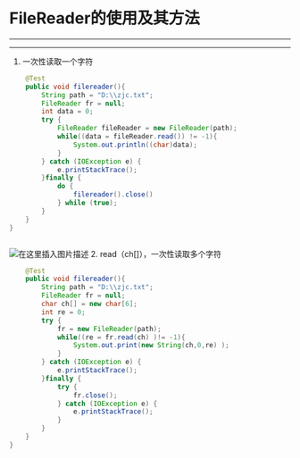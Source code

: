 ﻿# FileReader的使用及其方法
----
----
1. 一次性读取一个字符

```java
    @Test
    public void filereader(){
        String path = "D:\\zjc.txt";
        FileReader fr = null;
        int data = 0;
        try {
            FileReader fileReader = new FileReader(path);
            while((data = fileReader.read()) != -1){
                System.out.println((char)data);
            }
        } catch (IOException e) {
            e.printStackTrace();
        }finally {
            do {
                filereader().close()
            } while (true);
        }
    }
}



```




![在这里插入图片描述](https://img-blog.csdnimg.cn/7944a8c2d8c44ea0a0274e21145d745e.png?x-oss-process=image/watermark,type_ZHJvaWRzYW5zZmFsbGJhY2s,shadow_50,text_Q1NETiBATkpVU1RaSkM=,size_20,color_FFFFFF,t_70,g_se,x_16)
2. read（ch[]），一次性读取多个字符
```java
    @Test
    public void filereader(){
        String path = "D:\\zjc.txt";
        FileReader fr = null;
        char ch[] = new char[6];
        int re = 0;
        try {
            fr = new FileReader(path);
            while((re = fr.read(ch) )!= -1){
                System.out.print(new String(ch,0,re) );
            }
        } catch (IOException e) {
            e.printStackTrace();
        }finally {
            try {
                fr.close();
            } catch (IOException e) {
                e.printStackTrace();
            }
        }
    }
}




```

